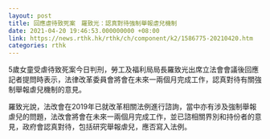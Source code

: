 ```yaml
---
layout: post
title: 回應虐待致死案　羅致光：認真對待強制舉報虐兒機制
date: 2021-04-20 19:46:53.000000000 +08:00
link: https://news.rthk.hk/rthk/ch/component/k2/1586775-20210420.htm
categories: rthk
---
```


5歲女童受虐待致死案今日判刑，勞工及福利局局長羅致光出席立法會會議後回應記者提問時表示，法律改革委員會將會在未來一兩個月完成工作，認真對待有關強制舉報虐兒機制的意見。

羅致光說，法改會在2019年已就改革相關法例進行諮詢，當中亦有涉及強制舉報虐兒的問題，法改會將會在未來一兩個月完成工作，並已諮相關界別和持份者的意見，政府會認真對待，包括研究舉報虐兒，應否寫入法例。
